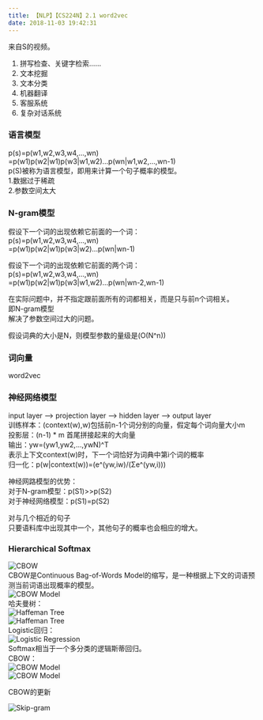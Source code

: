 ```yaml
---
title: 【NLP】【CS224N】2.1 word2vec
date: 2018-11-03 19:42:31
---
```

来自S的视频。  

1. 拼写检查、关键字检索......
2. 文本挖掘
3. 文本分类
4. 机器翻译
5. 客服系统
6. 复杂对话系统

### 语言模型
p(s)=p(w1,w2,w3,w4,...,wn)  
=p(w1)p(w2|w1)p(w3|w1,w2)...p(wn|w1,w2,...,wn-1)  
p(S)被称为语言模型，即用来计算一个句子概率的模型。  
1.数据过于稀疏  
2.参数空间太大  


### N-gram模型
假设下一个词的出现依赖它前面的一个词：  
p(s)=p(w1,w2,w3,w4,...,wn)  
=p(w1)p(w2|w1)p(w3|w2)...p(wn|wn-1)  

假设下一个词的出现依赖它前面的两个词：  
p(s)=p(w1,w2,w3,w4,...,wn)  
=p(w1)p(w2|w1)p(w3|w1,w2)...p(wn|wn-2,wn-1)  

在实际问题中，并不指定跟前面所有的词都相关，而是只与前n个词相关。  
即N-gram模型  
解决了参数空间过大的问题。  

假设词典的大小是N，则模型参数的量级是(O(N^n))


### 词向量
word2vec  

### 神经网络模型
input layer --> projection layer --> hidden layer --> output layer  
训练样本：(context(w),w)包括前n-1个词分别的向量，假定每个词向量大小m  
投影层：(n-1) * m 首尾拼接起来的大向量  
输出：yw=(yw1,yw2,...,ywN)^T   
表示上下文context(w)时，下一个词恰好为词典中第i个词的概率  
归一化：p(w|context(w))=(e^(yw,iw)/(Σe^(yw,i)))  

神经网路模型的优势：  
对于N-gram模型：p(S1)>>p(S2)  
对于神经网络模型：p(S1)=p(S2)  

对与几个相近的句子  
只要语料库中出现其中一个，其他句子的概率也会相应的增大。  

### Hierarchical Softmax
![CBOW](/images/DL-images/cs224n-2-1-cbow.png)  
CBOW是Continuous Bag-of-Words Model的缩写，是一种根据上下文的词语预测当前词语出现概率的模型。  
![CBOW Model](/images/DL-images/cs224n-2-1-cbow-1.png)  
哈夫曼树：  
![Haffeman Tree](/images/DL-images/cs224n-2-1-hafferman-tree.png)  
![Haffeman Tree](/images/DL-images/cs224n-2-1-hafferman-tree-1.png)  
Logistic回归：  
![Logistic Regression](/images/DL-images/cs224n-2-1-cbow-logistic.png)  
Softmax相当于一个多分类的逻辑斯蒂回归。  
CBOW：  
![CBOW Model](/images/DL-images/cs224n-2-1-cbow-2.png)  
![CBOW Model](/images/DL-images/cs224n-2-1-cbow-3.png)  

CBOW的更新

![Skip-gram](/images/DL-images/cs224n-2-1-skipgram.png)  

